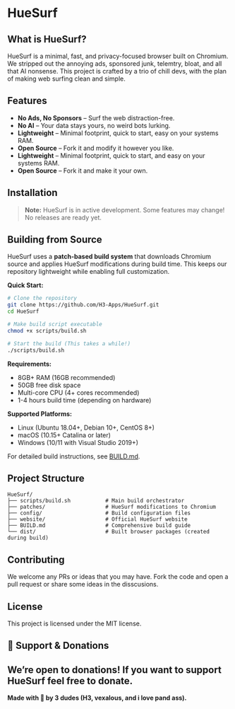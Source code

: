 <!-- DONT MODIFY THIS FILE -->
# HueSurf

##  What is HueSurf?

HueSurf is a minimal, fast, and privacy-focused browser built on Chromium. We stripped out the annoying ads, sponsored junk, telemtry, bloat, and all that AI nonsense. This project is crafted by a trio of chill devs, with the plan of making web surfing clean and simple.

## Features

-  **No Ads, No Sponsors** – Surf the web distraction-free.
-  **No AI** – Your data stays yours, no weird bots lurking.
-  **Lightweight** – Minimal footprint, quick to start, easy on your systems RAM.
-  **Open Source** – Fork it and modify it however you like.
-  **Lightweight** – Minimal footprint, quick to start, and easy on your systems RAM.
-  **Open Source** – Fork it and make it your own.

##  Installation

> **Note:** HueSurf is in active development. Some features may change!  
> No releases are ready yet.

## Building from Source

HueSurf uses a **patch-based build system** that downloads Chromium source and applies HueSurf modifications during build time. This keeps our repository lightweight while enabling full customization.

**Quick Start:**
```bash
# Clone the repository
git clone https://github.com/H3-Apps/HueSurf.git
cd HueSurf

# Make build script executable
chmod +x scripts/build.sh

# Start the build (This takes a while!)
./scripts/build.sh
```

**Requirements:**
- 8GB+ RAM (16GB recommended)
- 50GB free disk space  
- Multi-core CPU (4+ cores recommended)
- 1-4 hours build time (depending on hardware)

**Supported Platforms:**
-  Linux (Ubuntu 18.04+, Debian 10+, CentOS 8+)
-  macOS (10.15+ Catalina or later)
-  Windows (10/11 with Visual Studio 2019+)

For detailed build instructions, see [BUILD.md](BUILD.md).

##  Project Structure

```
HueSurf/
├── scripts/build.sh           # Main build orchestrator
├── patches/                   # HueSurf modifications to Chromium
├── config/                    # Build configuration files
├── website/                   # Official HueSurf website
├── BUILD.md                   # Comprehensive build guide
└── dist/                      # Built browser packages (created during build)
```

##  Contributing

We welcome any PRs or ideas that you may have. Fork the code and open a pull request or share some ideas in the disscusions.

##  License

This project is licensed under the MIT license.

## 💸 Support & Donations

We’re open to donations! If you want to support HueSurf feel free to donate.
---

**Made with 💚 by 3 dudes (H3, vexalous, and i love pand ass).**

